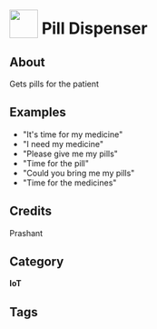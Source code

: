 # <img src="https://raw.githack.com/FortAwesome/Font-Awesome/master/svgs/solid/pills.svg" card_color="#22A7F0" width="50" height="50" style="vertical-align:bottom"/> Pill Dispenser


## About
Gets pills for the patient

## Examples
* "It's time for my medicine"
* "I need my medicine"
* "Please give me my pills"
* "Time for the pill"
* "Could you bring me my pills"
* "Time for the medicines"

## Credits
Prashant

## Category
**IoT**

## Tags

